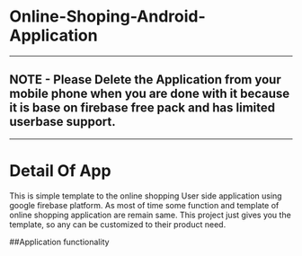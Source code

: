 # Online-Shoping-Android-Application

***
## NOTE - Please Delete the Application from your mobile phone when you are done with it because it is base on firebase free pack and has limited userbase support.
***
# Detail Of App
  This is simple template to the online shopping User side application using google firebase platform. As most of time some function and template of online shopping application are remain same. This project just gives you the template, so any can be customized to their product need.
  
##Application functionality
